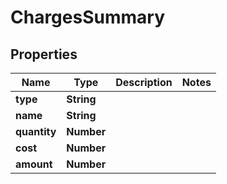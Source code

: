 # ChargesSummary

## Properties

| Name         | Type       | Description | Notes |
| ------------ | ---------- | ----------- | ----- |
| **type**     | **String** |             |
| **name**     | **String** |             |
| **quantity** | **Number** |             |
| **cost**     | **Number** |             |
| **amount**   | **Number** |             |
